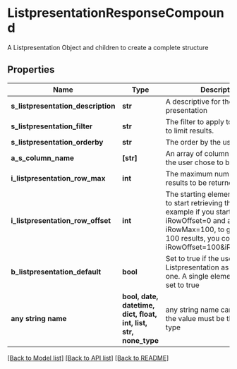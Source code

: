 # ListpresentationResponseCompound

A Listpresentation Object and children to create a complete structure

## Properties
Name | Type | Description | Notes
------------ | ------------- | ------------- | -------------
**s_listpresentation_description** | **str** | A descriptive for the list presentation | 
**s_listpresentation_filter** | **str** | The filter to apply to the request to limit results. | 
**s_listpresentation_orderby** | **str** | The order by the user chose | 
**a_s_column_name** | **[str]** | An array of column names that the user chose to bee visible | 
**i_listpresentation_row_max** | **int** | The maximum numbers of results to be returned | 
**i_listpresentation_row_offset** | **int** | The starting element from where to start retrieving the results. For example if you started at iRowOffset&#x3D;0 and asked for iRowMax&#x3D;100, to get the next 100 results, you could specify iRowOffset&#x3D;100&amp;iRowMax&#x3D;100, | 
**b_listpresentation_default** | **bool** | Set to true if the user chose this Listpresentation as the default one. A single element should be set to true | 
**any string name** | **bool, date, datetime, dict, float, int, list, str, none_type** | any string name can be used but the value must be the correct type | [optional]

[[Back to Model list]](../README.md#documentation-for-models) [[Back to API list]](../README.md#documentation-for-api-endpoints) [[Back to README]](../README.md)


